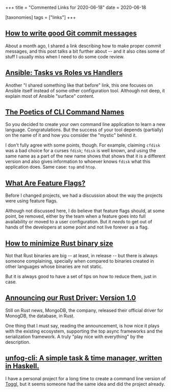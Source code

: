 +++
title = "Commented Links for 2020-06-18"
date = 2020-06-18

[taxonomies]
tags = ["links"]
+++

<!-- more -->

## [How to write good Git commit messages](https://altcampus.io/blog/how-to-write-good-git-commit-message)

About a month ago, I shared a link describing how to make proper commit
messages, and this post talks a bit further about -- and it also cites some of
stuff I usually miss when I need to do some code review.

## [Ansible: Tasks vs Roles vs Handlers](https://roelofjanelsinga.com/articles/ansible-difference-between-tasks-and-roles)

Another "I shared something like that before" link, this one focuses on
Ansible itself instead of some other configuration tool. Although not deep, it
explain most of Ansible "surface" content.

## [The Poetics of CLI Command Names](https://smallstep.com/blog/the-poetics-of-cli-command-names/)

So you decided to create your own command line application to learn a new
language. Congratulations. But the success of your tool depends (partially) on
the name of it and how you consider the "mystic" behind it.

I don't fully agree with some points, though. For example, claiming `cfdisk`
was a bad choice for a curses `fdisk`; `fdisk` is well known, and using the
same name as a part of the new name shows that shows that it is a different
version and also gives information to whoever knows `fdisk` what this
application does. Same case: `top` and `htop`.

## [What Are Feature Flags?](https://launchdarkly.com/blog/what-are-feature-flags/)

Before I changed projects, we had a discussion about the way the projects were
using feature flags. 

Although not discussed here, I do believe that feature flags should, at some
point, be removed, either by the team when a feature goes into full
availability or moved to a user configuration. But it *needs* to get out of
hands of the developers at some point and not live forever as a flag.

## [How to minimize Rust binary size](https://github.com/johnthagen/min-sized-rust)

Not that Rust binaries are big -- at least, in release -- but there is always
someone complaining, specially when compared to binaries created in other
languages whose binaries are not static.

But it is always good to have a set of tips on how to reduce them, just in
case.

## [Announcing our Rust Driver: Version 1.0](https://www.mongodb.com/blog/post/announcing-rust-driver-version-1)

Still on Rust news, MongoDB, the company, released their official driver for
MonogDB, the database, in Rust.

One thing that I must say, reading the announcement, is how nice it plays with
the existing ecosystem, supporting the top async frameworks and the
serialization framework. A truly "play nice with everything" by the
description.

## [unfog-cli: A simple task & time manager, written in Haskell.](https://github.com/unfog-io/unfog-cli)

I have a personal project for a long time to create a command line version of
[Toggl](https://toggl.com/), but it seems someone had the same idea and did
the project already.
